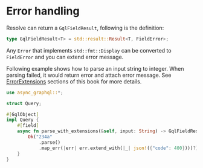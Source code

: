 # Error handling

Resolve can return a `GqlFieldResult`, following is the definition:

```rust
type GqlFieldResult<T> = std::result::Result<T, FieldError>;
```

Any `Error` that implements `std::fmt::Display` can be converted to `FieldError` and you can extend error message.

Following example shows how to parse an input string to integer. When parsing failed, it would return error and attach error message.
See [ErrorExtensions](error_extensions.md) sections of this book for more details.

```rust
use async_graphql::*;

struct Query;

#[GqlObject]
impl Query {
    #[field]
    async fn parse_with_extensions(&self, input: String) -> GqlFieldResult<i32> {
        Ok("234a"
            .parse()
            .map_err(|err| err.extend_with(|_| json!({"code": 400})))?)
    }
}
```
